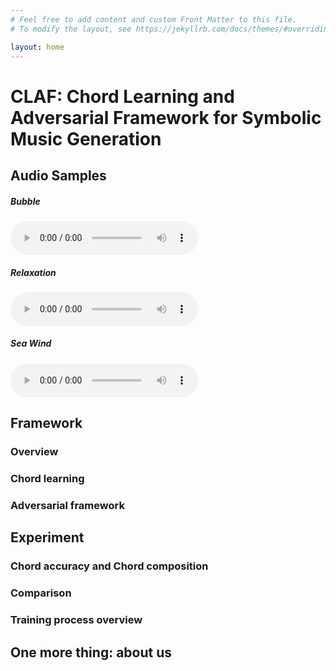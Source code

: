 ```yaml
---
# Feel free to add content and custom Front Matter to this file.
# To modify the layout, see https://jekyllrb.com/docs/themes/#overriding-theme-defaults

layout: home
---
```


# CLAF: Chord Learning and Adversarial Framework for Symbolic Music Generation

## Audio Samples

##### Bubble

<audio src="/assets/1-bubble.mp3" controls preload></audio>

##### Relaxation

<audio src="/assets/2-relax.mp3" controls preload></audio>

##### Sea Wind

<audio src="/assets/3-sea-wind.mp3" controls preload></audio>

## Framework

### Overview

### Chord learning

### Adversarial framework

## Experiment

### Chord accuracy and Chord composition

### Comparison

### Training process overview

## One more thing: about us

 

